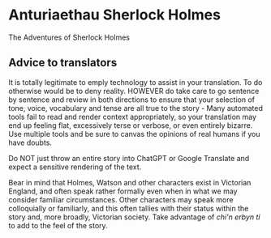 # Anturiaethau Sherlock Holmes

The Adventures of Sherlock Holmes



## Advice to translators

It is totally legitimate to emply technology to assist in your translation. To
do otherwise would be to deny reality. HOWEVER do take care to go sentence by
sentence and review in both directions to ensure that your selection of tone,
voice, vocabulary and tense are all true to the story - Many automated tools
fail to read and render context appropriately, so your translation may end up
feeling flat, excessively terse or verbose, or even entirely bizarre. Use
multiple tools and be sure to canvas the opinions of real humans if you have
doubts.

Do NOT just throw an entire story into ChatGPT or Google Translate and expect a
sensitive rendering of the text.

Bear in mind that Holmes, Watson and other characters exist in Victorian
England, and often speak rather formally even when in what we may consider
familiar circumstances. Other characters may speak more colloquially or
familiarly, and this often tallies with their status within the story and, more
broadly, Victorian society. Take advantage of _chi'n erbyn ti_ to add to the
feel of the story.